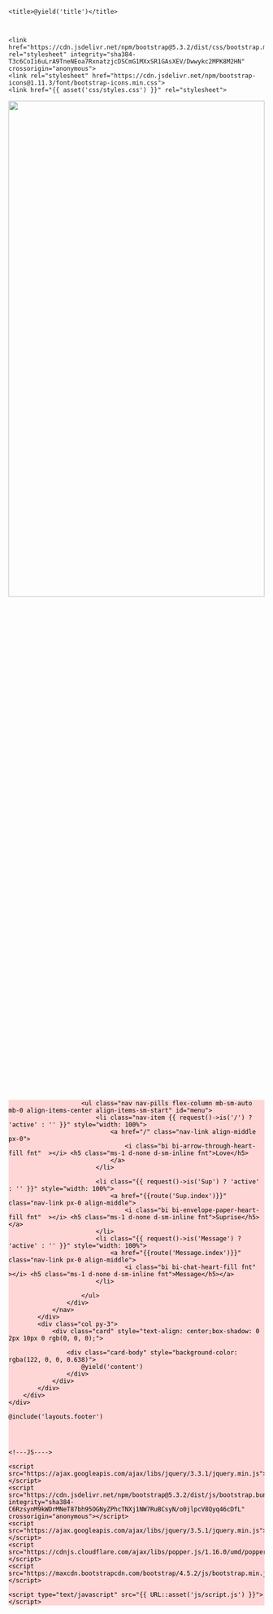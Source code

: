 <!DOCTYPE html>
<html lang="en">
<head>
    <meta charset="UTF-8">
    <meta name="viewport" content="width=device-width, initial-scale=1.0">
    <meta http-equiv="X-UA-Compatible" content="ie=edge">


    <title>@yield('title')</title>



    <link href="https://cdn.jsdelivr.net/npm/bootstrap@5.3.2/dist/css/bootstrap.min.css" rel="stylesheet" integrity="sha384-T3c6CoIi6uLrA9TneNEoa7RxnatzjcDSCmG1MXxSR1GAsXEV/Dwwykc2MPK8M2HN" crossorigin="anonymous">
    <link rel="stylesheet" href="https://cdn.jsdelivr.net/npm/bootstrap-icons@1.11.3/font/bootstrap-icons.min.css">
    <link href="{{ asset('css/styles.css') }}" rel="stylesheet">

</head>

<body>
    <img src="{{ asset('img/Banner_Head.png') }}"  class=" img-fluid position-relative" width="100%" height="50%"  >
    <div class="container-fluid">
        <div class="row flex-nowrap">
            <div class="col-auto col-md-3 col-xl-2 px-sm-2 px-0" style="background-color: rgb(255, 214, 214)">
                <nav>
                    <div class="d-flex flex-column align-items-center align-items-sm-start px-3 pt-2 min-vh-100" style="color :black">

                        <ul class="nav nav-pills flex-column mb-sm-auto mb-0 align-items-center align-items-sm-start" id="menu">
                            <li class="nav-item {{ request()->is('/') ? 'active' : '' }}" style="width: 100%">
                                <a href="/" class="nav-link align-middle px-0">
                                    <i class="bi bi-arrow-through-heart-fill fnt"  ></i> <h5 class="ms-1 d-none d-sm-inline fnt">Love</h5>
                                </a>
                            </li>

                            <li class="{{ request()->is('Sup') ? 'active' : '' }}" style="width: 100%">
                                <a href="{{route('Sup.index')}}" class="nav-link px-0 align-middle">
                                    <i class="bi bi-envelope-paper-heart-fill fnt"  ></i> <h5 class="ms-1 d-none d-sm-inline fnt">Suprise</h5></a>
                            </li>
                            <li class="{{ request()->is('Message') ? 'active' : '' }}" style="width: 100%">
                                <a href="{{route('Message.index')}}" class="nav-link px-0 align-middle">
                                    <i class="bi bi-chat-heart-fill fnt"  ></i> <h5 class="ms-1 d-none d-sm-inline fnt">Message</h5></a>
                            </li>

                        </ul>
                    </div>
                </nav>
            </div>
            <div class="col py-3">
                <div class="card" style="text-align: center;box-shadow: 0 2px 10px 0 rgb(0, 0, 0);">

                    <div class="card-body" style="background-color:  rgba(122, 0, 0, 0.638)">
                        @yield('content')
                    </div>
                </div>
            </div>
        </div>
    </div>

    @include('layouts.footer')




    <!---JS---->

    <script src="https://ajax.googleapis.com/ajax/libs/jquery/3.3.1/jquery.min.js"></script>
    <script src="https://cdn.jsdelivr.net/npm/bootstrap@5.3.2/dist/js/bootstrap.bundle.min.js" integrity="sha384-C6RzsynM9kWDrMNeT87bh95OGNyZPhcTNXj1NW7RuBCsyN/o0jlpcV8Qyq46cDfL" crossorigin="anonymous"></script>
    <script src="https://ajax.googleapis.com/ajax/libs/jquery/3.5.1/jquery.min.js"></script>
    <script src="https://cdnjs.cloudflare.com/ajax/libs/popper.js/1.16.0/umd/popper.min.js"></script>
    <script src="https://maxcdn.bootstrapcdn.com/bootstrap/4.5.2/js/bootstrap.min.js"></script>

    <script type="text/javascript" src="{{ URL::asset('js/script.js') }}"></script>

</body>
</html>
